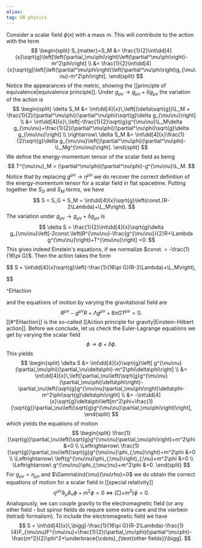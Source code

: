 ```yaml
---
alias:
tag: GR physics
---
```

Consider a scalar field $\phi(x)$ with a mass $m$. This will contribute to the action with the term
$$
\begin{split}
    S_{matter}=S_M &= \frac{1}{2}\int\dd[4]{x}\sqrt{g}\left[\left(\partial_\mu\phi\right)\left(\partial^\mu\phi\right)-m^2\phi\right] \\
    &= \frac{1}{2}\int\dd[4]{x}\sqrt{g}\left[\left(\partial^\mu\phi\right)\left(\partial^\nu\phi\right)g_{\mu\nu}-m^2\phi\right].
\end{split}
$$
Notice the appearances of the metric, showing the [[principle of equivalence|equivalence principle]]. Under $g_{\mu\nu}\to g_{\mu\nu}+\delta g_{\mu\nu}$ the variation of the action is
$$
\begin{split}
    \delta S_M &= \int\dd[4]{x}\,\left[(\delta\sqrt{g})\L_M + \frac{1}{2}(\partial^\mu\phi)(\partial^\nu\phi)\sqrt{g}\delta g_{\mu\nu}\right] \\
    &= \int\dd[4]{x}\,\left[-\frac{1}{2}\sqrt{g}g^{\mu\nu}\L_M\delta g_{\mu\nu}+\frac{1}{2}(\partial^\mu\phi)(\partial^\nu\phi)\sqrt{g}\delta g_{\mu\nu}\right] \\
    \rightarrow\ \delta S_M &= \int\dd[4]{x}\frac{1}{2}\sqrt{g}\delta g_{\mu\nu}\left[(\partial^\mu\phi)(\partial^\nu\phi)-\L_Mg^{\mu\nu}\right].
\end{split}
$$
We define the energy-momentum tensor of the scalar field as being
$$
    T^{\mu\nu}_M = (\partial^\mu\phi)(\partial^\nu\phi)-g^{\mu\nu}\L_M.
$$
Notice that by replacing $g^{\mu\nu}\to\eta^{\mu\nu}$ we do recover the correct definition of the energy-momentum tensor for a scalar field in flat spacetime.
Putting together the $S_G$ and $S_M$ terms, we have
$$
    S = S_G + S_M = \int\dd[4]{x}\sqrt{g}\left(const.(R-2\Lambda)+\L_M\right).
$$
The variation under $g_{\mu\nu}\to g_{\mu\nu}+\delta g_{\mu\nu}$ is
$$
    \delta S = \frac{1}{2}\int\dd[4]{x}\sqrt{g}\delta g_{\mu\nu}\left[-2const.\left(R^{\mu\nu}-\frac{g^{\mu\nu}}{2}R+\Lambda g^{\mu\nu}\right)+T^{\mu\nu}\right] =0.
$$
This gives indeed Einstein's equations, if we normalize $const. = -\frac{1}{16\pi G}$. Then the action takes the form

$$
    S = \int\dd[4]{x}\sqrt{g}\left(-\frac{1}{16\pi G}(R-2\Lambda)+\L_M\right),

$$

^EHaction

and the equations of motion by varying the gravitational field are 
$$
    R^{\mu\nu}-g^{\mu\nu}R+\Lambda g^{\mu\nu}+8\pi GT^{\mu\nu} =0.
$$
[[#^EHaction]] is the so-called [[Action principle for gravity|Einstein-Hilbert action]]. Before we conclude, let us check the Euler-Lagrange equations we get by varying the scalar field
$$
    \phi\to\phi+\delta\phi.
$$
This yields
$$
\begin{split}
    \delta S &= \int\dd[4]{x}\sqrt{g}\left[ g^{\mu\nu}(\partial_\mu\phi)(\partial_\nu\delta\phi)-m^2\phi\delta\phi\right] \\
    &= \int\dd[4]{x}\,\left[\partial_\nu\left(\sqrt{g}g^{\mu\nu}(\partial_\mu\phi)\delta\phi\right)-\partial_\nu\left(\sqrt{g}g^{\mu\nu}\partial_\mu\phi\right)\delta\phi-m^2\phi\sqrt{g}\delta\phi\right] \\
    &= -\int\dd[4]{x}\sqrt{g}\delta\phi\left[m^2\phi+\frac{1}{\sqrt{g}}\partial_\nu\left(\sqrt{g}g^{\mu\nu}\partial_\mu\phi\right)\right],
\end{split}
$$
which yields the equations of motion
$$
\begin{split}
    \frac{1}{\sqrt{g}}\partial_\nu\left(\sqrt{g}g^{\mu\nu}\partial_\mu\phi\right)+m^2\phi &=0 \\
    \Leftrightarrow\ \frac{1}{\sqrt{g}}\partial_\nu\left(\sqrt{g}g^{\mu\nu}\phi_{;\mu}\right)+m^2\phi &=0 \\
    \Leftrightarrow\ \left(g^{\mu\nu}\phi_{;\mu}\right)_{;\nu}+m^2\phi &=0 \\
    \Leftrightarrow\ g^{\mu\nu}\phi_{;\mu;\nu}+m^2\phi &=0.
\end{split}
$$
For $g_{\mu\nu} = \eta_{\mu\nu}$ and $\Gamma\ind{\mu}{\nu\rho}=0$ we do obtain the correct equations of motion for a scalar field in [[special relativity]]
$$
    \eta^{\mu\nu}\partial_\mu\partial_\nu\phi+m^2\phi = 0\ \Leftrightarrow\ (\Box+m^2)\phi =0.
$$
Analogously, we can couple gravity to the electromagnetic field (or any other field - but spinor fields do require some extra care and the vierbein (tetrad) formalism). To include the electromagnetic field we have
$$
    S = \int\dd[4]{x}\,\bigg[-\frac{1}{16\pi G}(R-2\Lambda)-\frac{1}{4}F_{\mu\nu}F^{\mu\nu}+\frac{1}{2}(\partial_\mu\phi)(\partial^\mu\phi)-\frac{m^2}{2}\phi^2+\underbrace{\cdots}_{\text{other fields}}\bigg].
$$
